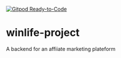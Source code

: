 [![Gitpod Ready-to-Code](https://img.shields.io/badge/Gitpod-Ready--to--Code-blue?logo=gitpod)](https://gitpod.io/#https://github.com/icichainz/winlife-project) 

# winlife-project
A backend for an affiiate marketing plateform
